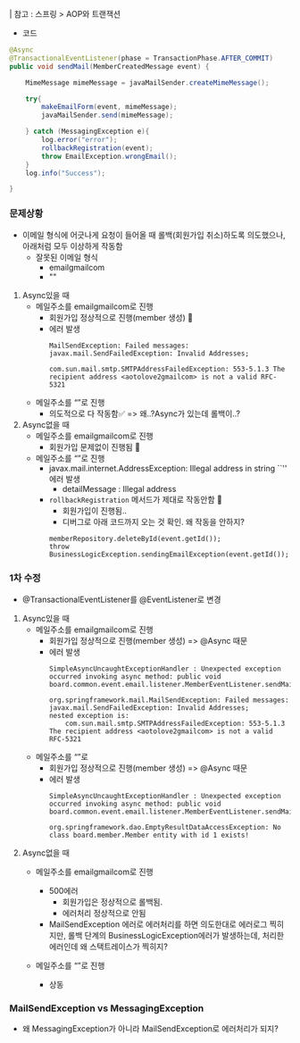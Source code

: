 | 참고 : 스프링 > AOP와 트랜잭션
- 코드
```java
@Async
@TransactionalEventListener(phase = TransactionPhase.AFTER_COMMIT)
public void sendMail(MemberCreatedMessage event) {

    MimeMessage mimeMessage = javaMailSender.createMimeMessage();

    try{
        makeEmailForm(event, mimeMessage);
        javaMailSender.send(mimeMessage);

    } catch (MessagingException e){
        log.error("error");
        rollbackRegistration(event);
        throw EmailException.wrongEmail();
    }
    log.info("Success");

}
```
### 문제상황
- 이메일 형식에 어긋나게 요청이 들어올 때 롤백(회원가입 취소)하도록 의도했으나, 아래처럼 모두 이상하게 작동함
    - 잘못된 이메일 형식
        - emailgmailcom
        - ""
1. Async있을 때
    - 메일주소를 emailgmailcom로 진행
        - 회원가입 정상적으로 진행(member 생성) 👀
        - 에러 발생
            ```
            MailSendException: Failed messages: javax.mail.SendFailedException: Invalid Addresses; 

            com.sun.mail.smtp.SMTPAddressFailedException: 553-5.1.3 The recipient address <aotolove2gmailcom> is not a valid RFC-5321
            ```
    - 메일주소를 “”로 진행
        - 의도적으로 다 작동함✅ => 왜..?Async가 있는데 롤백이..?
2. Async없을 때
    - 메일주소를 emailgmailcom로 진행
        - 회원가입 문제없이 진행됨  👀
    - 메일주소를 “”로 진행
        - javax.mail.internet.AddressException: Illegal address in string ``'' 에러 발생
            - detailMessage : Illegal address
        - `rollbackRegistration` 메서드가 제대로 작동안함 👀
            - 회원가입이 진행됨..
            - 디버그로 아래 코드까지 오는 것 확인. 왜 작동을 안하지?
            ```
            memberRepository.deleteById(event.getId());
            throw BusinessLogicException.sendingEmailException(event.getId());
            ```
### 1차 수정
- @TransactionalEventListener를 @EventListener로 변경
1. Async있을 때
    - 메일주소를 emailgmailcom로 진행
        - 회원가입 정상적으로 진행(member 생성) => @Async 때문
        - 에러 발생
            ```
            SimpleAsyncUncaughtExceptionHandler : Unexpected exception occurred invoking async method: public void board.common.event.email.listener.MemberEventListener.sendMail(board.common.event.MemberCreatedMessage) 

            org.springframework.mail.MailSendException: Failed messages: javax.mail.SendFailedException: Invalid Addresses;
            nested exception is:
                com.sun.mail.smtp.SMTPAddressFailedException: 553-5.1.3 The recipient address <aotolove2gmailcom> is not a valid RFC-5321
            ```
    - 메일주소를 “”로 
        - 회원가입 정상적으로 진행(member 생성) => @Async 때문
        - 에러 발생
            ```
            SimpleAsyncUncaughtExceptionHandler : Unexpected exception occurred invoking async method: public void board.common.event.email.listener.MemberEventListener.sendMail(board.common.event.MemberCreatedMessage) 

            org.springframework.dao.EmptyResultDataAccessException: No class board.member.Member entity with id 1 exists!
            ```
2. Async없을 때
    - 메일주소를 emailgmailcom로 진행
        - 500에러 
            - 회원가입은 정상적으로 롤백됨.
            - 에러처리 정상적으로 안됨
        - MailSendException 에러로 에러처리를 하면 의도한대로 에러로그 찍히지만, 롤백 단계의 BusinessLogicException에러가 발생하는데, 처리한 에러인데 왜 스택트레이스가 찍히지?

    - 메일주소를 “”로 진행
        - 상동
### MailSendException vs MessagingException
- 왜 MessagingException가 아니라 MailSendException로 에러처리가 되지?